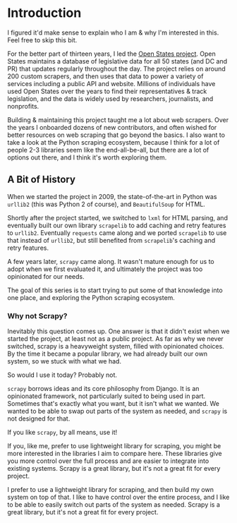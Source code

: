 # Introduction

I figured it'd make sense to explain who I am & why I'm interested in this.  Feel free to skip this bit.

For the better part of thirteen years, I led the [Open States project](https://openstates.org). Open States maintains a database of legislative data for all 50 states (and DC and PR) that updates regularly throughout the day. The project relies on around 200 custom scrapers, and then uses that data to power a variety of services including a public API and website. Millions of individuals have used Open States over the years to find their representatives & track legislation, and the data is widely used by researchers, journalists, and nonprofits.

Building & maintaining this project taught me a lot about web scrapers. Over the years I onboarded dozens of new contributors, and often wished for better resources on web scraping that go beyond the basics. I also want to take a look at the Python scraping ecosystem, because I think for a lot of people 2-3 libraries seem like the end-all-be-all, but there are a lot of options out there, and I think it's worth exploring them.


## A Bit of History

When we started the project in 2009, the state-of-the-art in Python was `urllib2` (this was Python 2 of course), and `BeautifulSoup` for HTML.

Shortly after the project started, we switched to `lxml` for HTML parsing, and eventually built our own library `scrapelib` to add caching and retry features to `urllib2`.  Eventually `requests` came along and we ported `scrapelib` to use that instead of `urllib2`, but still benefited from `scrapelib`'s caching and retry features.

A few years later, `scrapy` came along. It wasn't mature enough for us to adopt when we first evaluated it, and ultimately the project was too opinionated for our needs.

The goal of this series is to start trying to put some of that knowledge into one place, and exploring the Python scraping ecosystem.

### Why not Scrapy?

Inevitably this question comes up. One answer is that it didn't exist when we started the project, at least not as a public project.
As far as why we never switched, scrapy is a heavyweight system, filled with opinionated choices.  By the time it became a popular library, we had already built our own system, so we stuck with what we had.

So would I use it today? Probably not.

`scrapy` borrows ideas and its core philosophy from Django. It is an opinionated framework, not particularly suited to being used in part.
Sometimes that's exactly what you want, but it isn't what we wanted.  We wanted to be able to swap out parts of the system as needed, and `scrapy` is not designed for that.

If you like `scrapy`, by all means, use it!

If you, like me, prefer to use lightweight library for scraping, you might be more interested in the libraries I aim to compare here. These libraries give you more control over the full process and are easier to integrate into existing systems.  Scrapy is a great library, but it's not a great fit for every project.

I prefer to use a lightweight library for scraping, and then build my own system on top of that.  I like to have control over the entire process, and I like to be able to easily switch out parts of the system as needed.  Scrapy is a great library, but it's not a great fit for every project.